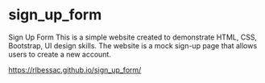 # sign_up_form
Sign Up Form
This is a simple website created to demonstrate HTML, CSS, Bootstrap, UI design skills. The website is a mock sign-up page that allows users to create a new account.

https://rlbessac.github.io/sign_up_form/
